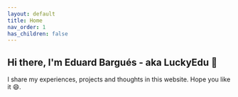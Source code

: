 ```yaml
---
layout: default
title: Home
nav_order: 1
has_children: false
---
```


## Hi there, I'm Eduard Bargués - aka LuckyEdu 👋

I share my experiences, projects and thoughts in this website. Hope you like it 😄.
